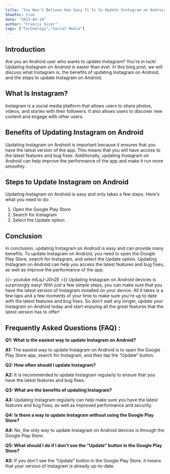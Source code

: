 ```yaml
---
title: "You Won't Believe How Easy It Is to Update Instagram on Android - Here's How!"
ShowToc: true 
date: "2023-04-14"
author: "Francis Sizer" 
tags: ["Technology","Social Media"]
---
```

## Introduction
Are you an Android user who wants to update Instagram? You're in luck! Updating Instagram on Android is easier than ever. In this blog post, we will discuss what Instagram is, the benefits of updating Instagram on Android, and the steps to update Instagram on Android. 

## What Is Instagram?
Instagram is a social media platform that allows users to share photos, videos, and stories with their followers. It also allows users to discover new content and engage with other users.

## Benefits of Updating Instagram on Android
Updating Instagram on Android is important because it ensures that you have the latest version of the app. This means that you will have access to the latest features and bug fixes. Additionally, updating Instagram on Android can help improve the performance of the app and make it run more smoothly.

## Steps to Update Instagram on Android
Updating Instagram on Android is easy and only takes a few steps. Here's what you need to do:

1. Open the Google Play Store 
2. Search for Instagram 
3. Select the Update option 

## Conclusion
In conclusion, updating Instagram on Android is easy and can provide many benefits. To update Instagram on Android, you need to open the Google Play Store, search for Instagram, and select the Update option. Updating Instagram on Android can help you access the latest features and bug fixes, as well as improve the performance of the app.

{{< youtube mlLqJ-J0n2E >}} 
Updating Instagram on Android devices is surprisingly easy! With just a few simple steps, you can make sure that you have the latest version of Instagram installed on your device. All it takes is a few taps and a few moments of your time to make sure you're up to date with the latest features and bug fixes. So don't wait any longer, update your Instagram on Android today and start enjoying all the great features that the latest version has to offer!

## Frequently Asked Questions (FAQ) :
**Q1: What is the easiest way to update Instagram on Android?**

**A1:** The easiest way to update Instagram on Android is to open the Google Play Store app, search for Instagram, and then tap the “Update” button.

**Q2: How often should I update Instagram?**

**A2:** It is recommended to update Instagram regularly to ensure that you have the latest features and bug fixes.

**Q3: What are the benefits of updating Instagram?**

**A3:** Updating Instagram regularly can help make sure you have the latest features and bug fixes, as well as improved performance and security.

**Q4: Is there a way to update Instagram without using the Google Play Store?**

**A4:** No, the only way to update Instagram on Android devices is through the Google Play Store.

**Q5: What should I do if I don't see the “Update” button in the Google Play Store?**

**A5:** If you don't see the “Update” button in the Google Play Store, it means that your version of Instagram is already up-to-date.


